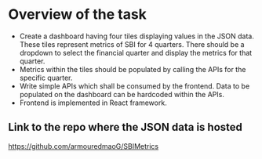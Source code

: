 # Overview of the task
- Create a dashboard having four tiles displaying values in the JSON data. These tiles represent metrics of SBI for 4 quarters. There should be a dropdown to select the financial quarter and display the metrics for that quarter.
- Metrics within the tiles should be populated by calling the APIs for the specific quarter.
- Write simple APIs which shall be consumed by the frontend. Data to be populated on the dashboard can be hardcoded within the APIs.
- Frontend is implemented in React framework.
## Link to the repo where the JSON data is hosted
https://github.com/armouredmaoG/SBIMetrics
